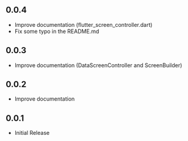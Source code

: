 ## 0.0.4

- Improve documentation (flutter_screen_controller.dart)
- Fix some typo in the README.md

## 0.0.3

- Improve documentation (DataScreenController and ScreenBuilder)

## 0.0.2

- Improve documentation

## 0.0.1

- Initial Release

